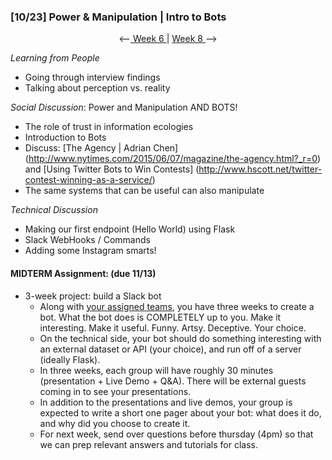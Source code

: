 ### [10/23] Power & Manipulation | Intro to Bots

<p align="center"> <--<a href="https://github.com/giladlotan/itpmssd/blob/master/Week_6/README.md"> Week 6 </a> | <a href="https://github.com/giladlotan/itpmssd/blob/master/Week_8/README.md"> Week 8 </a> --> </p>

_Learning from People_ 
- Going through interview findings
- Talking about perception vs. reality

_Social Discussion_: Power and Manipulation AND BOTS!
- The role of trust in information ecologies
- Introduction to Bots
- Discuss: [The Agency | Adrian Chen] (http://www.nytimes.com/2015/06/07/magazine/the-agency.html?_r=0) and [Using Twitter Bots to Win Contests] (http://www.hscott.net/twitter-contest-winning-as-a-service/)
- The same systems that can be useful can also manipulate

_Technical Discussion_
- Making our first endpoint (Hello World) using Flask
- Slack WebHooks / Commands
- Adding some Instagram smarts!

#### MIDTERM Assignment: (due 11/13)
- 3-week project: build a Slack bot 
  - Along with [your assigned teams](https://github.com/giladlotan/itpmssd/blob/master/Week_7/teams.txt), you have three weeks to create a bot. What the bot does is COMPLETELY up to you. Make it interesting. Make it useful. Funny. Artsy. Deceptive. Your choice. 
  - On the technical side, your bot should do something interesting with an external dataset or API (your choice), and run off of a server (ideally Flask).
  - In three weeks, each group will have roughly 30 minutes (presentation + Live Demo + Q&A). There will be external guests coming in to see your presentations.
  - In addition to the presentations and live demos, your group is expected to write a short one pager about your bot: what does it do, and why did you choose to create it.
  - For next week, send over questions before thursday (4pm) so that we can prep relevant answers and tutorials for class.
